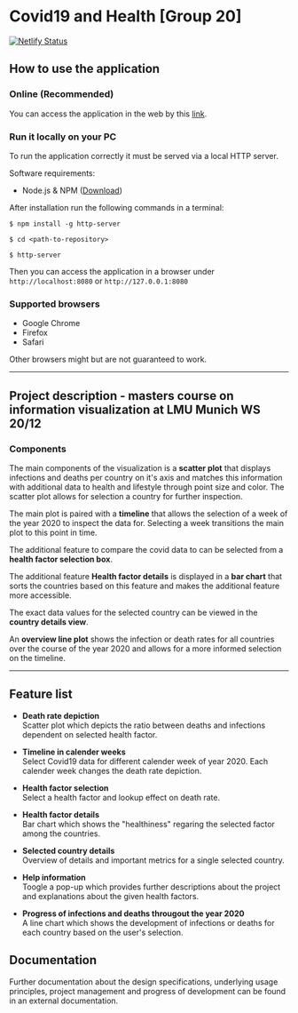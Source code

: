 # Covid19 and Health [Group 20]

[![Netlify Status](https://api.netlify.com/api/v1/badges/f8a4f57a-a817-48f3-98de-1df9d03af9cb/deploy-status)](https://app.netlify.com/sites/covid-and-health/deploys)

## How to use the application

### Online (Recommended)

You can access the application in the web by this [link](https://covid-and-health.netlify.app/).

### Run it locally on your PC

To run the application correctly it must be served via a local HTTP server.

Software requirements:

- Node.js & NPM ([Download](https://nodejs.org/en/download/))

After installation run the following commands in a terminal:

```
$ npm install -g http-server

$ cd <path-to-repository>

$ http-server
```

Then you can access the application in a browser under `http://localhost:8080` or `http://127.0.0.1:8080`

### Supported browsers

- Google Chrome
- Firefox
- Safari

Other browsers might but are not guaranteed to work.

---

## Project description - masters course on information visualization at LMU Munich WS 20/12

### Components

The main components of the visualization is a **scatter plot** that displays infections and deaths per country on it's axis and matches this information with additional data to health and lifestyle through point size and color. The scatter plot allows for selection a country for further inspection.

The main plot is paired with a **timeline** that allows the selection of a week of the year 2020 to inspect the data for. Selecting a week transitions the main plot to this point in time.

The additional feature to compare the covid data to can be selected from a **health factor selection box**.

The additional feature **Health factor details** is displayed in a **bar chart** that sorts the countries based on this feature and makes the additional feature more accessible.

The exact data values for the selected country can be viewed in the **country details view**.

An **overview line plot** shows the infection or death rates for all countries over the course of the year 2020 and allows for a more informed selection on the timeline.

---

## Feature list

- **Death rate depiction**\
  Scatter plot which depicts the ratio between deaths and infections dependent on selected health factor.

- **Timeline in calender weeks**\
  Select Covid19 data for different calender week of year 2020. Each calender week changes the death rate depiction.

- **Health factor selection**\
  Select a health factor and lookup effect on death rate.

- **Health factor details**\
  Bar chart which shows the "healthiness" regaring the selected factor among the countries.

- **Selected country details**\
  Overview of details and important metrics for a single selected country.

- **Help information**\
  Toogle a pop-up which provides further descriptions about the project and explanations about the given health factors.

- **Progress of infections and deaths througout the year 2020**\
  A line chart which shows the development of infections or deaths for each country based on the user's selection.

## Documentation

Further documentation about the design specifications, underlying usage principles, project management and progress of development can be found in an external documentation.
